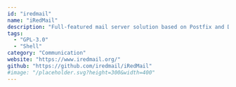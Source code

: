 ```yaml
---
id: "iredmail"
name: "iRedMail"
description: "Full-featured mail server solution based on Postfix and Dovecot."
tags:
  - "GPL-3.0"
  - "Shell"
category: "Communication"
website: "https://www.iredmail.org/"
github: "https://github.com/iredmail/iRedMail"
#image: "/placeholder.svg?height=300&width=400"
---
```


